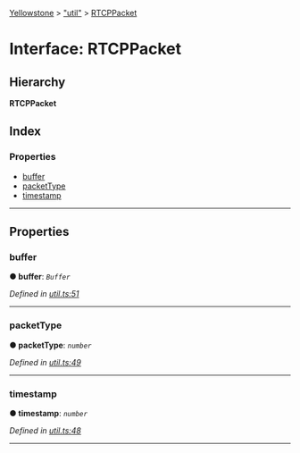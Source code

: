 [Yellowstone](../README.md) > ["util"](../modules/_util_.md) > [RTCPPacket](../interfaces/_util_.rtcppacket.md)

# Interface: RTCPPacket

## Hierarchy

**RTCPPacket**

## Index

### Properties

* [buffer](_util_.rtcppacket.md#buffer)
* [packetType](_util_.rtcppacket.md#packettype)
* [timestamp](_util_.rtcppacket.md#timestamp)

---

## Properties

<a id="buffer"></a>

###  buffer

**● buffer**: *`Buffer`*

*Defined in [util.ts:51](https://github.com/mbullington/yellowstone/blob/ac27865/lib/util.ts#L51)*

___
<a id="packettype"></a>

###  packetType

**● packetType**: *`number`*

*Defined in [util.ts:49](https://github.com/mbullington/yellowstone/blob/ac27865/lib/util.ts#L49)*

___
<a id="timestamp"></a>

###  timestamp

**● timestamp**: *`number`*

*Defined in [util.ts:48](https://github.com/mbullington/yellowstone/blob/ac27865/lib/util.ts#L48)*

___

